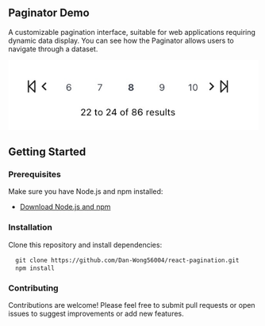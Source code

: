 ## Paginator Demo 

A customizable pagination interface, suitable for web applications requiring dynamic data display. You can see how the Paginator allows users to navigate through a dataset.

![Feature Screenshot](./src/screenshot_1.jpeg)

## Getting Started

### Prerequisites
Make sure you have Node.js and npm installed:
- [Download Node.js and npm](https://nodejs.org/en/download/)

### Installation
Clone this repository and install dependencies:
   ```
     git clone https://github.com/Dan-Wong56004/react-pagination.git
     npm install
   ```

###  Contributing
Contributions are welcome! Please feel free to submit pull requests or open issues to suggest improvements or add new features.

